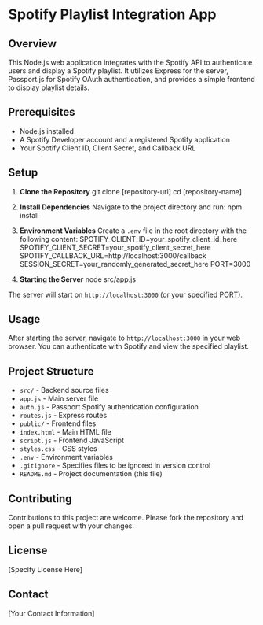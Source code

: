 # Spotify Playlist Integration App

## Overview
This Node.js web application integrates with the Spotify API to authenticate users and display a Spotify playlist. It utilizes Express for the server, Passport.js for Spotify OAuth authentication, and provides a simple frontend to display playlist details.

## Prerequisites
- Node.js installed
- A Spotify Developer account and a registered Spotify application
- Your Spotify Client ID, Client Secret, and Callback URL

## Setup
1. **Clone the Repository**
git clone [repository-url]
cd [repository-name]


2. **Install Dependencies**
Navigate to the project directory and run:
npm install


3. **Environment Variables**
Create a `.env` file in the root directory with the following content:
SPOTIFY_CLIENT_ID=your_spotify_client_id_here
SPOTIFY_CLIENT_SECRET=your_spotify_client_secret_here
SPOTIFY_CALLBACK_URL=http://localhost:3000/callback
SESSION_SECRET=your_randomly_generated_secret_here
PORT=3000


4. **Starting the Server**
node src/app.js

The server will start on `http://localhost:3000` (or your specified PORT).

## Usage
After starting the server, navigate to `http://localhost:3000` in your web browser. You can authenticate with Spotify and view the specified playlist.

## Project Structure
- `src/` - Backend source files
- `app.js` - Main server file
- `auth.js` - Passport Spotify authentication configuration
- `routes.js` - Express routes
- `public/` - Frontend files
- `index.html` - Main HTML file
- `script.js` - Frontend JavaScript
- `styles.css` - CSS styles
- `.env` - Environment variables
- `.gitignore` - Specifies files to be ignored in version control
- `README.md` - Project documentation (this file)

## Contributing
Contributions to this project are welcome. Please fork the repository and open a pull request with your changes.

## License
[Specify License Here]

## Contact
[Your Contact Information]